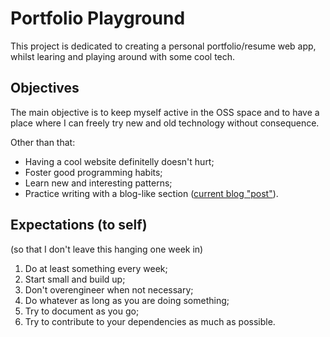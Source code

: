 # Portfolio Playground

This project is dedicated to creating a personal portfolio/resume web app, whilst learing and playing around with some cool tech.

## Objectives

The main objective is to keep myself active in the OSS space and to have a place where I can freely try new and old technology without consequence.

Other than that:

- Having a cool website definitelly doesn't hurt;
- Foster good programming habits;
- Learn new and interesting patterns;
- Practice writing with a blog-like section ([current blog "post"](./blog/002/main.md)).

## Expectations (to self)

(so that I don't leave this hanging one week in)

1. Do at least something every week;
2. Start small and build up;
3. Don't overengineer when not necessary;
4. Do whatever as long as you are doing something;
5. Try to document as you go;
6. Try to contribute to your dependencies as much as possible.
